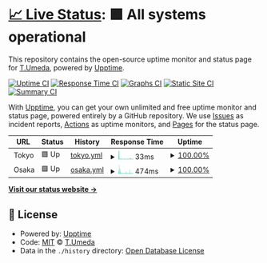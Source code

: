 # [📈 Live Status](https://x86taka.github.io/status): <!--live status--> **🟩 All systems operational**

This repository contains the open-source uptime monitor and status page for [T.Umeda](https://x86taka.github.io/status), powered by [Upptime](https://github.com/upptime/upptime).

[![Uptime CI](https://github.com/x86taka/status/workflows/Uptime%20CI/badge.svg)](https://github.com/x86taka/status/actions?query=workflow%3A%22Uptime+CI%22)
[![Response Time CI](https://github.com/x86taka/status/workflows/Response%20Time%20CI/badge.svg)](https://github.com/x86taka/status/actions?query=workflow%3A%22Response+Time+CI%22)
[![Graphs CI](https://github.com/x86taka/status/workflows/Graphs%20CI/badge.svg)](https://github.com/x86taka/status/actions?query=workflow%3A%22Graphs+CI%22)
[![Static Site CI](https://github.com/x86taka/status/workflows/Static%20Site%20CI/badge.svg)](https://github.com/x86taka/status/actions?query=workflow%3A%22Static+Site+CI%22)
[![Summary CI](https://github.com/x86taka/status/workflows/Summary%20CI/badge.svg)](https://github.com/x86taka/status/actions?query=workflow%3A%22Summary+CI%22)

With [Upptime](https://upptime.js.org), you can get your own unlimited and free uptime monitor and status page, powered entirely by a GitHub repository. We use [Issues](https://github.com/x86taka/status/issues) as incident reports, [Actions](https://github.com/x86taka/status/actions) as uptime monitors, and [Pages](https://x86taka.github.io/status) for the status page.

<!--start: status pages-->
<!-- This summary is generated by Upptime (https://github.com/upptime/upptime) -->
<!-- Do not edit this manually, your changes will be overwritten -->
<!-- prettier-ignore -->
| URL | Status | History | Response Time | Uptime |
| --- | ------ | ------- | ------------- | ------ |
| <img alt="" src="https://favicons.githubusercontent.com/null" height="13"> Tokyo | 🟩 Up | [tokyo.yml](https://github.com/x86taka/status/commits/HEAD/history/tokyo.yml) | <details><summary><img alt="Response time graph" src="./graphs/tokyo/response-time-week.png" height="20"> 33ms</summary><br><a href="https://x86taka.github.io/status/history/tokyo"><img alt="Response time 33" src="https://img.shields.io/endpoint?url=https%3A%2F%2Fraw.githubusercontent.com%2Fx86taka%2Fstatus%2FHEAD%2Fapi%2Ftokyo%2Fresponse-time.json"></a><br><a href="https://x86taka.github.io/status/history/tokyo"><img alt="24-hour response time 14" src="https://img.shields.io/endpoint?url=https%3A%2F%2Fraw.githubusercontent.com%2Fx86taka%2Fstatus%2FHEAD%2Fapi%2Ftokyo%2Fresponse-time-day.json"></a><br><a href="https://x86taka.github.io/status/history/tokyo"><img alt="7-day response time 33" src="https://img.shields.io/endpoint?url=https%3A%2F%2Fraw.githubusercontent.com%2Fx86taka%2Fstatus%2FHEAD%2Fapi%2Ftokyo%2Fresponse-time-week.json"></a><br><a href="https://x86taka.github.io/status/history/tokyo"><img alt="30-day response time 33" src="https://img.shields.io/endpoint?url=https%3A%2F%2Fraw.githubusercontent.com%2Fx86taka%2Fstatus%2FHEAD%2Fapi%2Ftokyo%2Fresponse-time-month.json"></a><br><a href="https://x86taka.github.io/status/history/tokyo"><img alt="1-year response time 33" src="https://img.shields.io/endpoint?url=https%3A%2F%2Fraw.githubusercontent.com%2Fx86taka%2Fstatus%2FHEAD%2Fapi%2Ftokyo%2Fresponse-time-year.json"></a></details> | <details><summary><a href="https://x86taka.github.io/status/history/tokyo">100.00%</a></summary><a href="https://x86taka.github.io/status/history/tokyo"><img alt="All-time uptime 100.00%" src="https://img.shields.io/endpoint?url=https%3A%2F%2Fraw.githubusercontent.com%2Fx86taka%2Fstatus%2FHEAD%2Fapi%2Ftokyo%2Fuptime.json"></a><br><a href="https://x86taka.github.io/status/history/tokyo"><img alt="24-hour uptime 100.00%" src="https://img.shields.io/endpoint?url=https%3A%2F%2Fraw.githubusercontent.com%2Fx86taka%2Fstatus%2FHEAD%2Fapi%2Ftokyo%2Fuptime-day.json"></a><br><a href="https://x86taka.github.io/status/history/tokyo"><img alt="7-day uptime 100.00%" src="https://img.shields.io/endpoint?url=https%3A%2F%2Fraw.githubusercontent.com%2Fx86taka%2Fstatus%2FHEAD%2Fapi%2Ftokyo%2Fuptime-week.json"></a><br><a href="https://x86taka.github.io/status/history/tokyo"><img alt="30-day uptime 100.00%" src="https://img.shields.io/endpoint?url=https%3A%2F%2Fraw.githubusercontent.com%2Fx86taka%2Fstatus%2FHEAD%2Fapi%2Ftokyo%2Fuptime-month.json"></a><br><a href="https://x86taka.github.io/status/history/tokyo"><img alt="1-year uptime 100.00%" src="https://img.shields.io/endpoint?url=https%3A%2F%2Fraw.githubusercontent.com%2Fx86taka%2Fstatus%2FHEAD%2Fapi%2Ftokyo%2Fuptime-year.json"></a></details>
| <img alt="" src="https://favicons.githubusercontent.com/null" height="13"> Osaka | 🟩 Up | [osaka.yml](https://github.com/x86taka/status/commits/HEAD/history/osaka.yml) | <details><summary><img alt="Response time graph" src="./graphs/osaka/response-time-week.png" height="20"> 474ms</summary><br><a href="https://x86taka.github.io/status/history/osaka"><img alt="Response time 474" src="https://img.shields.io/endpoint?url=https%3A%2F%2Fraw.githubusercontent.com%2Fx86taka%2Fstatus%2FHEAD%2Fapi%2Fosaka%2Fresponse-time.json"></a><br><a href="https://x86taka.github.io/status/history/osaka"><img alt="24-hour response time 269" src="https://img.shields.io/endpoint?url=https%3A%2F%2Fraw.githubusercontent.com%2Fx86taka%2Fstatus%2FHEAD%2Fapi%2Fosaka%2Fresponse-time-day.json"></a><br><a href="https://x86taka.github.io/status/history/osaka"><img alt="7-day response time 474" src="https://img.shields.io/endpoint?url=https%3A%2F%2Fraw.githubusercontent.com%2Fx86taka%2Fstatus%2FHEAD%2Fapi%2Fosaka%2Fresponse-time-week.json"></a><br><a href="https://x86taka.github.io/status/history/osaka"><img alt="30-day response time 474" src="https://img.shields.io/endpoint?url=https%3A%2F%2Fraw.githubusercontent.com%2Fx86taka%2Fstatus%2FHEAD%2Fapi%2Fosaka%2Fresponse-time-month.json"></a><br><a href="https://x86taka.github.io/status/history/osaka"><img alt="1-year response time 474" src="https://img.shields.io/endpoint?url=https%3A%2F%2Fraw.githubusercontent.com%2Fx86taka%2Fstatus%2FHEAD%2Fapi%2Fosaka%2Fresponse-time-year.json"></a></details> | <details><summary><a href="https://x86taka.github.io/status/history/osaka">100.00%</a></summary><a href="https://x86taka.github.io/status/history/osaka"><img alt="All-time uptime 100.00%" src="https://img.shields.io/endpoint?url=https%3A%2F%2Fraw.githubusercontent.com%2Fx86taka%2Fstatus%2FHEAD%2Fapi%2Fosaka%2Fuptime.json"></a><br><a href="https://x86taka.github.io/status/history/osaka"><img alt="24-hour uptime 100.00%" src="https://img.shields.io/endpoint?url=https%3A%2F%2Fraw.githubusercontent.com%2Fx86taka%2Fstatus%2FHEAD%2Fapi%2Fosaka%2Fuptime-day.json"></a><br><a href="https://x86taka.github.io/status/history/osaka"><img alt="7-day uptime 100.00%" src="https://img.shields.io/endpoint?url=https%3A%2F%2Fraw.githubusercontent.com%2Fx86taka%2Fstatus%2FHEAD%2Fapi%2Fosaka%2Fuptime-week.json"></a><br><a href="https://x86taka.github.io/status/history/osaka"><img alt="30-day uptime 100.00%" src="https://img.shields.io/endpoint?url=https%3A%2F%2Fraw.githubusercontent.com%2Fx86taka%2Fstatus%2FHEAD%2Fapi%2Fosaka%2Fuptime-month.json"></a><br><a href="https://x86taka.github.io/status/history/osaka"><img alt="1-year uptime 100.00%" src="https://img.shields.io/endpoint?url=https%3A%2F%2Fraw.githubusercontent.com%2Fx86taka%2Fstatus%2FHEAD%2Fapi%2Fosaka%2Fuptime-year.json"></a></details>

<!--end: status pages-->

[**Visit our status website →**](https://x86taka.github.io/status)

## 📄 License

- Powered by: [Upptime](https://github.com/upptime/upptime)
- Code: [MIT](./LICENSE) © [T.Umeda](https://x86taka.github.io/status)
- Data in the `./history` directory: [Open Database License](https://opendatacommons.org/licenses/odbl/1-0/)
